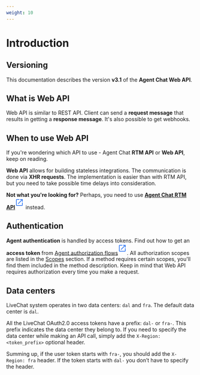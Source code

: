 ```yaml
---
weight: 10
---
```


# Introduction

## Versioning

This documentation describes the version **v3.1** of the **Agent Chat Web API**.

## What is Web API
Web API is similar to REST API. Client can send a **request message** that results in getting a **response message**. It's also possible to get webhooks. 

## When to use Web API
If you're wondering which API to use - Agent Chat **RTM API** or **Web API**, keep on reading.

**Web API** allows for building stateless integrations. The communication is done via **XHR requests**. The implementation is easier than with RTM API, but you need to take possible time delays into consideration.

**Not what you're looking for?** Perhaps, you need to use [**Agent Chat RTM API**](../agent-chat-rtm-api-v3.1)<sup>[![LiveChat Link](link.svg)](../agent-chat-rtm-api-v3.1)</sup> instead.


## Authentication

**Agent authentication** is handled by access tokens. Find out how to get an **access token** from [Agent authorization flows](../beta-authorization/#agent-authorization-flows)<sup>[![LiveChat Link](link.svg)](../beta-authorization/#agent-authorization-flows)</sup>. All authorization scopes are listed in the [Scopes](#scopes) section. If a method requires certain scopes, you'll find them included in the method description. Keep in mind that Web API requires authorization every time you make a request.

## Data centers

LiveChat system operates in two data centers: `dal` and `fra`. The default data center is `dal`.

All the LiveChat OAuth2.0 access tokens have a prefix: `dal-` or `fra-`. This prefix indicates the data center they belong to. If you need to specify the data center while making an API call, simply add the `X-Region: <token_prefix>` optional header.

Summing up, if the user token starts with `fra-`, you should add the `X-Region: fra` header. If the token starts with `dal-` you don’t have to specify the header.

